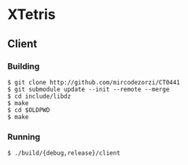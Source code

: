 # XTetris

## Client

### Building

```
$ git clone http://github.com/mircodezorzi/CT0441
$ git submodule update --init --remote --merge
$ cd include/libdz
$ make
$ cd $OLDPWD
$ make
```

### Running
```
$ ./build/{debug,release}/client
```

